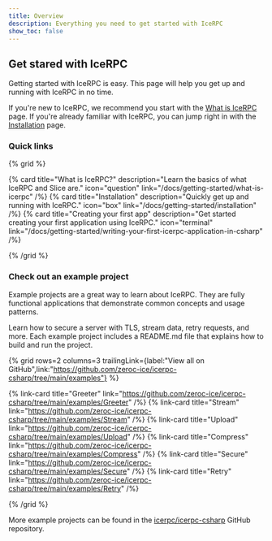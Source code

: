 ```yaml
---
title: Overview
description: Everything you need to get started with IceRPC
show_toc: false
---
```


## Get stared with IceRPC

Getting started with IceRPC is easy. This page will help you get up and running with IceRPC in no time.

If you're new to IceRPC, we recommend you start with the [What is IceRPC](/docs/getting-started/what-is-icerpc) page.
If you're already familiar with IceRPC, you can jump right in with the [Installation](/docs/getting-started/installation) page.

### Quick links

{% grid %}

{% card
   title="What is IceRPC?"
   description="Learn the basics of what IceRPC and Slice are."
   icon="question"
   link="/docs/getting-started/what-is-icerpc" /%}
{% card
   title="Installation"
   description="Quickly get up and running with IceRPC."
   icon="box"
   link="/docs/getting-started/installation" /%}
{% card
   title="Creating your first app"
   description="Get started creating your first application using IceRPC."
   icon="terminal"
   link="/docs/getting-started/writing-your-first-icerpc-application-in-csharp" /%}

{% /grid %}

### Check out an example project

Example projects are a great way to learn about IceRPC. They are fully functional applications that demonstrate
common concepts and usage patterns.

Learn how to secure a server with TLS, stream data, retry requests, and more. Each example project includes a
README.md file that explains how to build and run the project.

{% grid
   rows=2
   columns=3
   trailingLink={label:"View all on GitHub",link:"https://github.com/zeroc-ice/icerpc-csharp/tree/main/examples"} %}

{% link-card title="Greeter" link="https://github.com/zeroc-ice/icerpc-csharp/tree/main/examples/Greeter" /%}
{% link-card title="Stream" link="https://github.com/zeroc-ice/icerpc-csharp/tree/main/examples/Stream" /%}
{% link-card title="Upload" link="https://github.com/zeroc-ice/icerpc-csharp/tree/main/examples/Upload" /%}
{% link-card title="Compress" link="https://github.com/zeroc-ice/icerpc-csharp/tree/main/examples/Compress" /%}
{% link-card title="Secure" link="https://github.com/zeroc-ice/icerpc-csharp/tree/main/examples/Secure" /%}
{% link-card title="Retry" link="https://github.com/zeroc-ice/icerpc-csharp/tree/main/examples/Retry" /%}

{% /grid %}

More example projects can be found in the [icerpc/icerpc-csharp](https://github.com/icerpc/icerpc-csharp/tree/main/examples) GitHub repository.
